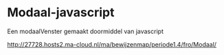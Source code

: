 # Modaal-javascript
Een modaalVenster gemaakt doormiddel van javascript

http://27728.hosts2.ma-cloud.nl/ma/bewijzenmap/periode1.4/fro/Modaal/
